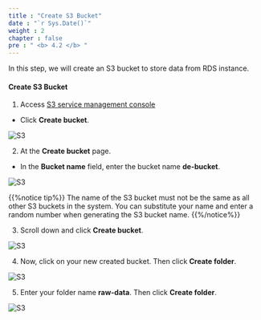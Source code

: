 ```yaml
---
title : "Create S3 Bucket"
date : "`r Sys.Date()`"
weight : 2
chapter : false
pre : " <b> 4.2 </b> "
---
```



In this step, we will create an S3 bucket to store data from RDS instance.

#### Create **S3 Bucket**

1. Access [S3 service management console](https://s3.console.aws.amazon.com/s3/home)
  + Click **Create bucket**.

![S3](../images/4.datastorage/04-create_bucket.png)

2. At the **Create bucket** page.
  + In the **Bucket name** field, enter the bucket name **de-bucket**.

![S3](../images/4.datastorage/05-enter_bucket_name.png)

 {{%notice tip%}}
The name of the S3 bucket must not be the same as all other S3 buckets in the system. You can substitute your name and enter a random number when generating the S3 bucket name.
{{%/notice%}}

3. Scroll down and click **Create bucket**.

![S3](../images/4.datastorage/06-create_bucket.png)

4. Now, click on your new created bucket. Then click **Create folder**.

![S3](../images/4.datastorage/07-create_new_folder.png)

5. Enter your folder name **raw-data**. Then click **Create folder**.

![S3](../images/4.datastorage/08-enter_folder_name.png)
